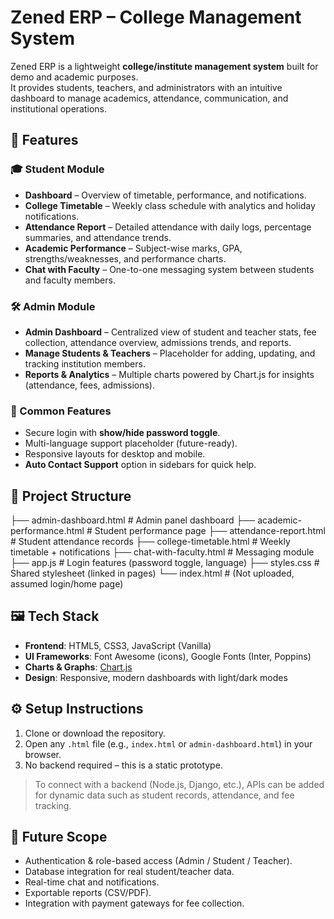 # Zened ERP – College Management System  

Zened ERP is a lightweight **college/institute management system** built for demo and academic purposes.  
It provides students, teachers, and administrators with an intuitive dashboard to manage academics, attendance, communication, and institutional operations.  

## 🚀 Features  

### 🎓 Student Module  
- **Dashboard** – Overview of timetable, performance, and notifications.  
- **College Timetable** – Weekly class schedule with analytics and holiday notifications.  
- **Attendance Report** – Detailed attendance with daily logs, percentage summaries, and attendance trends.  
- **Academic Performance** – Subject-wise marks, GPA, strengths/weaknesses, and performance charts.  
- **Chat with Faculty** – One-to-one messaging system between students and faculty members.  

### 🛠️ Admin Module  
- **Admin Dashboard** – Centralized view of student and teacher stats, fee collection, attendance overview, admissions trends, and reports.  
- **Manage Students & Teachers** – Placeholder for adding, updating, and tracking institution members.  
- **Reports & Analytics** – Multiple charts powered by Chart.js for insights (attendance, fees, admissions).  

### 🔑 Common Features  
- Secure login with **show/hide password toggle**.  
- Multi-language support placeholder (future-ready).  
- Responsive layouts for desktop and mobile.  
- **Auto Contact Support** option in sidebars for quick help.  

## 📂 Project Structure  
├── admin-dashboard.html # Admin panel dashboard
├── academic-performance.html # Student performance page
├── attendance-report.html # Student attendance records
├── college-timetable.html # Weekly timetable + notifications
├── chat-with-faculty.html # Messaging module
├── app.js # Login features (password toggle, language)
├── styles.css # Shared stylesheet (linked in pages)
└── index.html # (Not uploaded, assumed login/home page)



## 🖼️ Tech Stack  

- **Frontend**: HTML5, CSS3, JavaScript (Vanilla)  
- **UI Frameworks**: Font Awesome (icons), Google Fonts (Inter, Poppins)  
- **Charts & Graphs**: [Chart.js](https://www.chartjs.org/)  
- **Design**: Responsive, modern dashboards with light/dark modes  

## ⚙️ Setup Instructions  

1. Clone or download the repository.  
2. Open any `.html` file (e.g., `index.html` or `admin-dashboard.html`) in your browser.  
3. No backend required – this is a static prototype.  

> To connect with a backend (Node.js, Django, etc.), APIs can be added for dynamic data such as student records, attendance, and fee tracking.  

## 📌 Future Scope  

- Authentication & role-based access (Admin / Student / Teacher).  
- Database integration for real student/teacher data.  
- Real-time chat and notifications.  
- Exportable reports (CSV/PDF).  
- Integration with payment gateways for fee collection.  


